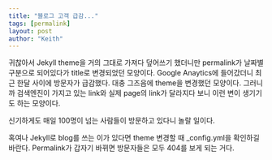 ```yaml
---
title: "블로그 고객 급감..."
tags: [permalink]
layout: post
author: "Keith"
---
```


귀찮아서 Jekyll theme을 거의 그대로 가져다 덮어쓰기 했더니만 permalink가 날짜별 구분으로 되어있다가 title로 변경되었던 모양이다. 
Google Anaytics에 들어갔더니 최근 한달 사이에 방문자가 급감했다. 대충 그즈음에 theme을 변경했던 모양이다. 
그러니까 검색엔진이 가지고 있는 link와 실제 page의 link가 달라지다 보니 이런 변이 생기기도 하는 모양이다.

신기하게도 매일 100명이 넘는 사람들이 방문하고 있다니 놀랄 일이다. 

혹여나 Jekyll로 blog를 쓰는 이가 있다면 theme 변경할 때 _config.yml을 확인하길 바란다. Permalink가 갑자기 바뀌면 방문자들은 모두 404를 보게 되는 거다. 